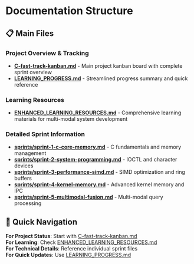 # Documentation Structure

## 📋 Main Files

### **Project Overview & Tracking**
- **[C-fast-track-kanban.md](C-fast-track-kanban.md)** - Main project kanban board with complete sprint overview
- **[LEARNING_PROGRESS.md](LEARNING_PROGRESS.md)** - Streamlined progress summary and quick reference

### **Learning Resources**
- **[ENHANCED_LEARNING_RESOURCES.md](ENHANCED_LEARNING_RESOURCES.md)** - Comprehensive learning materials for multi-modal system development

### **Detailed Sprint Information**
- **[sprints/sprint-1-c-core-memory.md](sprints/sprint-1-c-core-memory.md)** - C fundamentals and memory management
- **[sprints/sprint-2-system-programming.md](sprints/sprint-2-system-programming.md)** - IOCTL and character devices
- **[sprints/sprint-3-performance-simd.md](sprints/sprint-3-performance-simd.md)** - SIMD optimization and ring buffers
- **[sprints/sprint-4-kernel-memory.md](sprints/sprint-4-kernel-memory.md)** - Advanced kernel memory and IPC
- **[sprints/sprint-5-multimodal-fusion.md](sprints/sprint-5-multimodal-fusion.md)** - Multi-modal query processing

## 🎯 Quick Navigation

**For Project Status**: Start with [C-fast-track-kanban.md](C-fast-track-kanban.md)  
**For Learning**: Check [ENHANCED_LEARNING_RESOURCES.md](ENHANCED_LEARNING_RESOURCES.md)  
**For Technical Details**: Reference individual sprint files  
**For Quick Updates**: Use [LEARNING_PROGRESS.md](LEARNING_PROGRESS.md)